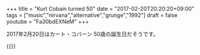 +++
title = "Kurt Cobain turned 50"
date = "2017-02-20T20:20:20+09:00"
tags = ["music","nirvana","alternative","grunge","1992"]
draft = false
youtube = "Fa30bdEXNeM"
+++

2017年2月20日はカート・コバーン 50歳の誕生日だそうです。

{{<youtube Fa30bdEXNeM>}}
